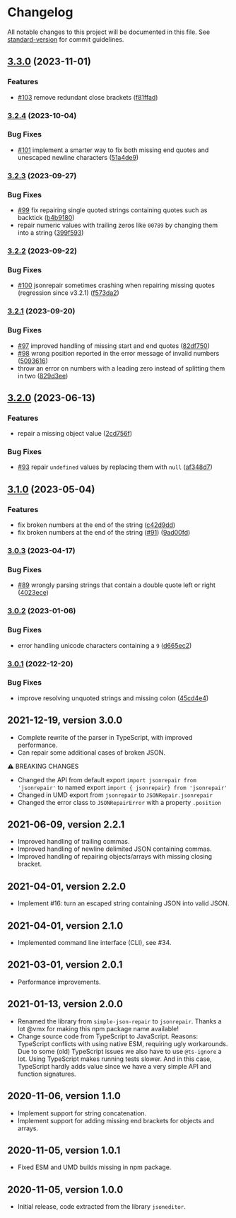 # Changelog

All notable changes to this project will be documented in this file. See [standard-version](https://github.com/conventional-changelog/standard-version) for commit guidelines.

## [3.3.0](https://github.com/josdejong/jsonrepair/compare/v3.2.4...v3.3.0) (2023-11-01)


### Features

* [#103](https://github.com/josdejong/jsonrepair/issues/103) remove redundant close brackets ([f81ffad](https://github.com/josdejong/jsonrepair/commit/f81ffad5f30fc7e3cec8f1481f8b189c6a4eb49f))

### [3.2.4](https://github.com/josdejong/jsonrepair/compare/v3.2.3...v3.2.4) (2023-10-04)


### Bug Fixes

* [#101](https://github.com/josdejong/jsonrepair/issues/101) implement a smarter way to fix both missing end quotes and unescaped newline characters ([51a4de9](https://github.com/josdejong/jsonrepair/commit/51a4de923d78d23d7fbd39be1810713a7db3eea9))

### [3.2.3](https://github.com/josdejong/jsonrepair/compare/v3.2.2...v3.2.3) (2023-09-27)


### Bug Fixes

* [#99](https://github.com/josdejong/jsonrepair/issues/99) fix repairing single quoted strings containing quotes such as backtick ([b4b9180](https://github.com/josdejong/jsonrepair/commit/b4b918017991f783d98ed376792ec97df74c678d))
* repair numeric values with trailing zeros like `00789` by changing them into a string ([399f593](https://github.com/josdejong/jsonrepair/commit/399f593d110c06172b7eddf5b7d4cc9f0cd6969e))

### [3.2.2](https://github.com/josdejong/jsonrepair/compare/v3.2.1...v3.2.2) (2023-09-22)


### Bug Fixes

* [#100](https://github.com/josdejong/jsonrepair/issues/100) jsonrepair sometimes crashing when repairing missing quotes (regression since v3.2.1) ([f573da2](https://github.com/josdejong/jsonrepair/commit/f573da2f0575c0434dface16fe906754dc47f124))

### [3.2.1](https://github.com/josdejong/jsonrepair/compare/v3.2.0...v3.2.1) (2023-09-20)


### Bug Fixes

* [#97](https://github.com/josdejong/jsonrepair/issues/97) improved handling of missing start and end quotes ([82df750](https://github.com/josdejong/jsonrepair/commit/82df75049ffd4aecc275bedb8f594a462027a834))
* [#98](https://github.com/josdejong/jsonrepair/issues/98) wrong position reported in the error message of invalid numbers ([5093616](https://github.com/josdejong/jsonrepair/commit/5093616f91454cafa47d482e830017781155cd79))
* throw an error on numbers with a leading zero instead of splitting them in two ([829d3ee](https://github.com/josdejong/jsonrepair/commit/829d3eebb02a1d5bbf395ba3fb7d5a4814fd1b3a))

## [3.2.0](https://github.com/josdejong/jsonrepair/compare/v3.1.0...v3.2.0) (2023-06-13)


### Features

* repair a missing object value ([2cd756f](https://github.com/josdejong/jsonrepair/commit/2cd756f7806320003551b1fea63e2495dba39080))


### Bug Fixes

* [#93](https://github.com/josdejong/jsonrepair/issues/93) repair `undefined` values by replacing them with `null` ([af348d7](https://github.com/josdejong/jsonrepair/commit/af348d723586bc06f93a510d30154bd484052165))

## [3.1.0](https://github.com/josdejong/jsonrepair/compare/v3.0.3...v3.1.0) (2023-05-04)


### Features

* fix broken numbers at the end of the string ([c42d9dd](https://github.com/josdejong/jsonrepair/commit/c42d9dd9ac6c60f2ebef8292d0485409f90d2ab9))
* fix broken numbers at the end of the string ([#91](https://github.com/josdejong/jsonrepair/issues/91)) ([9ad00fd](https://github.com/josdejong/jsonrepair/commit/9ad00fd09b600ac191bda9dec4469aa553e97645))

### [3.0.3](https://github.com/josdejong/jsonrepair/compare/v3.0.2...v3.0.3) (2023-04-17)


### Bug Fixes

* [#89](https://github.com/josdejong/jsonrepair/issues/89) wrongly parsing strings that contain a double quote left or right ([4023ece](https://github.com/josdejong/jsonrepair/commit/4023ece4442a85bc615e936fbb1de8683e821e91))

### [3.0.2](https://github.com/josdejong/jsonrepair/compare/v3.0.1...v3.0.2) (2023-01-06)


### Bug Fixes

* error handling unicode characters containing a `9` ([d665ec2](https://github.com/josdejong/jsonrepair/commit/d665ec2f934f8d499f0498d5a1a91515ee4dbd72))

### [3.0.1](https://github.com/josdejong/jsonrepair/compare/v3.0.0...v3.0.1) (2022-12-20)


### Bug Fixes

* improve resolving unquoted strings and missing colon ([45cd4e4](https://github.com/josdejong/jsonrepair/commit/45cd4e45c6c10fac148cf6a037752586ed4fb2d5))


## 2021-12-19, version 3.0.0

- Complete rewrite of the parser in TypeScript, with improved performance.
- Can repair some additional cases of broken JSON.

⚠ BREAKING CHANGES

- Changed the API from default export `import jsonrepair from 'jsonrepair'` to named export `import { jsonrepair} from 'jsonrepair'`
- Changed in UMD export from `jsonrepair` to `JSONRepair.jsonrepair`
- Changed the error class to `JSONRepairError` with a property `.position`


## 2021-06-09, version 2.2.1

- Improved handling of trailing commas.
- Improved handling of newline delimited JSON containing commas.
- Improved handling of repairing objects/arrays with missing closing bracket.


## 2021-04-01, version 2.2.0

- Implement #16: turn an escaped string containing JSON into valid JSON.


## 2021-04-01, version 2.1.0

- Implemented command line interface (CLI), see #34.


## 2021-03-01, version 2.0.1

- Performance improvements.


## 2021-01-13, version 2.0.0

- Renamed the library from `simple-json-repair` to `jsonrepair`.
  Thanks a lot @vmx for making this npm package name available!
- Change source code from TypeScript to JavaScript. Reasons: TypeScript 
  conflicts with using native ESM, requiring ugly workarounds. 
  Due to some (old) TypeScript issues we also have to use `@ts-ignore` a lot. 
  Using TypeScript makes running tests slower. And in this case, TypeScript 
  hardly adds value since we have a very simple API and function signatures.  


## 2020-11-06, version 1.1.0

- Implement support for string concatenation.
- Implement support for adding missing end brackets for objects and arrays.


## 2020-11-05, version 1.0.1

- Fixed ESM and UMD builds missing in npm package.


## 2020-11-05, version 1.0.0

- Initial release, code extracted from the library `jsoneditor`.
